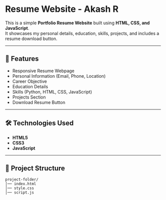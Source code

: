 # Resume Website - Akash R

This is a simple **Portfolio Resume Website** built using **HTML, CSS, and JavaScript**.  
It showcases my personal details, education, skills, projects, and includes a resume download button.

---

## 🚀 Features
- Responsive Resume Webpage
- Personal Information (Email, Phone, Location)
- Career Objective
- Education Details
- Skills (Python, HTML, CSS, JavaScript)
- Projects Section
- Download Resume Button

---

## 🛠️ Technologies Used
- **HTML5**
- **CSS3**
- **JavaScript**

---

## 📂 Project Structure
```plaintext
project-folder/
│── index.html
│── style.css
│── script.js
